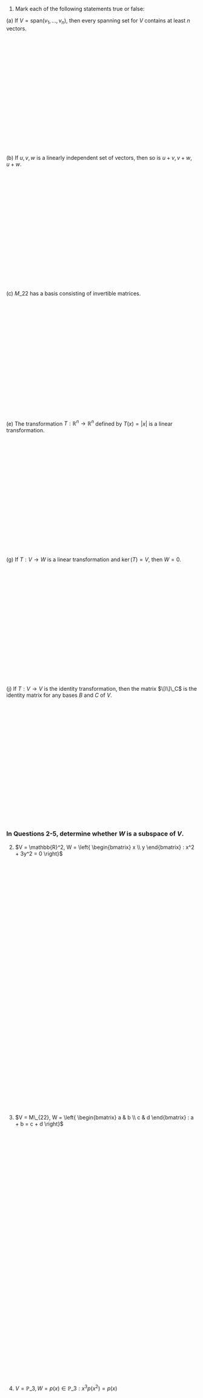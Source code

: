1. Mark each of the following statements true or false:

(a) If $V = \text{span}(v_1, \ldots, v_n)$, then every spanning set for $V$ contains at least $n$ vectors.
<br><br><br><br><br><br><br><br><br><br><br><br><br><br><br><br><br><br><br><br>
(b) If ${u, v, w}$ is a linearly independent set of vectors, then so is ${u + v, v + w, u + w}$.
<br><br><br><br><br><br><br><br><br><br><br><br><br><br><br><br><br><br><br><br>
(c) $M\_{22}$ has a basis consisting of invertible matrices.
<br><br><br><br><br><br><br><br><br><br><br><br><br><br><br><br><br><br><br><br>
(e) The transformation $T: \mathbb{R}^n \rightarrow \mathbb{R}^n$ defined by $T(x) = |x|$ is a linear transformation.
<br><br><br><br><br><br><br><br><br><br><br><br><br><br><br><br><br><br><br><br>
(g) If $T: V \rightarrow W$ is a linear transformation and $\ker(T) = V$, then $W = {0}$.
<br><br><br><br><br><br><br><br><br><br><br><br><br><br><br><br><br><br><br><br>
(j) If $T: V \rightarrow V$ is the identity transformation, then the matrix $\[I\]\_C$ is the identity matrix for any bases $B$ and $C$ of $V$.
<br><br><br><br><br><br><br><br><br><br><br><br><br><br><br><br><br><br><br><br>

### In Questions 2-5, determine whether $W$ is a subspace of $V$.

2. $V = \mathbb{R}^2, W = \left{ \begin{bmatrix} x \\ y \end{bmatrix} : x^2 + 3y^2 = 0 \right}$
   <br><br><br><br><br><br><br><br><br><br><br><br><br><br><br><br><br><br><br><br><br><br><br><br><br><br><br><br><br><br><br><br><br><br><br><br><br><br><br><br>

2. $V = M\_{22}, W = \left{ \begin{bmatrix} a & b \\ c & d \end{bmatrix} : a + b = c + d \right}$
   <br><br><br><br><br><br><br><br><br><br><br><br><br><br><br><br><br><br><br><br><br><br><br><br><br><br><br><br><br><br><br><br><br><br><br><br><br><br><br><br>

2. $V = \mathbb{P}\_3, W = {p(x) \in \mathbb{P}\_3 : x^3 p(x^2) = p(x)}$
   <br><br><br><br><br><br><br><br><br><br><br><br><br><br><br><br><br><br><br><br><br><br><br><br><br><br><br><br><br><br><br><br><br><br><br><br><br><br><br><br>

2. $V = \mathbb{F}\_3, W = {f \in \mathbb{F}\_3 : f(x + \pi) = f(x) \text{ for all } x}$
   <br><br><br><br><br><br><br><br><br><br><br><br><br><br><br><br><br><br><br><br><br><br><br><br><br><br><br><br><br><br><br><br><br><br><br><br><br><br><br><br>

### 6. Determine whether ${1, \cos 2x, \sin^2 x}$ is linearly dependent or independent.

<br><br><br><br><br><br><br><br><br><br><br><br><br><br><br><br><br><br><br><br><br><br><br><br><br><br><br><br><br><br><br><br><br><br><br><br><br><br><br><br>

### 7. Let $A$ and $B$ be nonzero $n \times n$ matrices such that $A$ is symmetric and $B$ is skew-symmetric. Prove that ${A, B}$ is linearly independent.

<br><br><br><br><br><br><br><br><br><br><br><br><br><br><br><br><br><br><br><br><br><br><br><br><br><br><br><br><br><br><br><br><br><br><br><br><br><br><br><br>

### In Questions 8 and 9, find a basis for $W$ and state the dimension of $W$.

8. $W = \left{ \begin{bmatrix} a & b \\ c & d \end{bmatrix} : a + d = b + c \right}$
   <br><br><br><br><br><br><br><br><br><br><br><br><br><br><br><br><br><br><br><br><br><br><br><br><br><br><br><br><br><br><br><br><br><br><br><br><br><br><br><br>

8. $W = {p(x) \in \mathbb{P}\_3 : p(-x) = p(x)}$
   <br><br><br><br><br><br><br><br><br><br><br><br><br><br><br><br><br><br><br><br><br><br><br><br><br><br><br><br><br><br><br><br><br><br><br><br><br><br><br><br>

### 10. Find the change-of-basis matrices $P\_{B \rightarrow C}$ and $P\_{B' \rightarrow C}$ with respect to the bases $B = {1, 1 + x, 1 + x^2, 1 + x^3}$ and $C = {1 + x, x + x^2, 1 + x^2, 1 + x^3}$ of $\mathbb{P}\_2$.

<br><br><br><br><br><br><br><br><br><br><br><br><br><br><br><br><br><br><br><br><br><br><br><br><br><br><br><br><br><br><br><br><br><br><br><br><br><br><br><br>

### In Questions 11-13, determine whether $T$ is a linear transformation.

11. $T: \mathbb{R}^2 \rightarrow \mathbb{R}^2$ defined by $T(x) = y x^T y$, where $y = \begin{bmatrix} 1 \\ 2 \end{bmatrix}$
    <br><br><br><br><br><br><br><br><br><br><br><br><br><br><br><br><br><br><br><br>
    <br><br><br><br><br><br><br><br><br><br><br><br><br><br><br><br><br><br><br><br>

11. $T: M\_{mn} \rightarrow M\_{mn}$ defined by $T(A) = A^T A$
    <br><br><br><br><br><br><br><br><br><br><br><br><br><br><br><br><br><br><br><br>
    <br><br><br><br><br><br><br><br><br><br><br><br><br><br><br><br><br><br><br><br>

11. $T: \mathbb{P}\_n \rightarrow \mathbb{P}\_n$ defined by $T(p(x)) = p(2x - 1)$
    <br><br><br><br><br><br><br><br><br><br><br><br><br><br><br><br><br><br><br><br>
    <br><br><br><br><br><br><br><br><br><br><br><br><br><br><br><br><br><br><br><br>

### 14. If $T: \mathbb{P}*2 \rightarrow M*{22}$ is a linear transformation such that $T(1) = \begin{bmatrix} 1 & 0 \\ 0 & 1 \end{bmatrix}, T(t + x) = \begin{bmatrix} 1 & 0 \\ 1 & 1 \end{bmatrix}$ and $T(1 + x + x^2) = \begin{bmatrix} 0 & -1 \\ 1 & 0 \end{bmatrix}$, find $T(5 - 3x + 2x^2)$.

<br><br><br><br><br><br><br><br><br><br><br><br><br><br><br><br><br><br><br><br>
<br><br><br><br><br><br><br><br><br><br><br><br><br><br><br><br><br><br><br><br>

### 15. Find the nullity of the linear transformation $T: M\_{nm} \rightarrow \mathbb{R}$ defined by $T(A) = \text{tr}(A)$.

<br><br><br><br><br><br><br><br><br><br><br><br><br><br><br><br><br><br><br><br>
<br><br><br><br><br><br><br><br><br><br><br><br><br><br><br><br><br><br><br><br>

### 16. Let $W$ be the vector space of upper triangular $2 \times 2$ matrices.

(a) Find a linear transformation $T: M\_{22} \rightarrow M\_{22}$ such that $\ker(T) = W$.
<br><br><br><br><br><br><br><br><br><br><br><br><br><br><br><br><br><br><br><br>
<br><br><br><br><br><br><br><br><br><br><br><br><br><br><br><br><br><br><br><br>

(b) Find a linear transformation $T: M\_{22} \rightarrow M\_{22}$ such that $\text{range}(T) = W$.
<br><br><br><br><br><br><br><br><br><br><br><br><br><br><br><br><br><br><br><br>
<br><br><br><br><br><br><br><br><br><br><br><br><br><br><br><br><br><br><br><br>

### 17. Find the matrix $\[T\]*{C \rightarrow B}$ of the linear transformation $T$ in Question 14 with respect to the standard bases $B = {1, x, x^2}$ of $\mathbb{P}*2$ and $C = {E*{11}, E*{12}, E\_{21}, E\_{22}}$ of $M\_{22}$.

<br><br><br><br><br><br><br><br><br><br><br><br><br><br><br><br><br><br><br><br>
<br><br><br><br><br><br><br><br><br><br><br><br><br><br><br><br><br><br><br><br>

### 18. Let $S = {v_1, \ldots, v_n}$ be a set of vectors in a vector space $V$ with the property that every vector in $V$ can be written as a linear combination of $v_1, \ldots, v_n$ in exactly one way. Prove that $S$ is a basis for $V$.

<br><br><br><br><br><br><br><br><br><br><br><br><br><br><br><br><br><br><br><br>
<br><br><br><br><br><br><br><br><br><br><br><br><br><br><br><br><br><br><br><br>

### 19. If $T: U \rightarrow V$ and $S: V \rightarrow W$ are linear transformations such that $\text{range}(T) \subseteq \ker(S)$, what can be deduced about $S \circ T$?

<br><br><br><br><br><br><br><br><br><br><br><br><br><br><br><br><br><br><br><br>
<br><br><br><br><br><br><br><br><br><br><br><br><br><br><br><br><br><br><br><br>

### 20. Let $T: V \rightarrow V$ be a linear transformation, and let ${v_1, \ldots, v_n}$ be a basis for $V$ such that ${T(v_1), \ldots, T(v_n)}$ is also a basis for $V$. Prove that $T$ is invertible.

<br><br><br><br><br><br><br><br><br><br><br><br><br><br><br><br><br><br><br><br>
<br><br><br><br><br><br><br><br><br><br><br><br><br><br><br><br><br><br><br><br>
